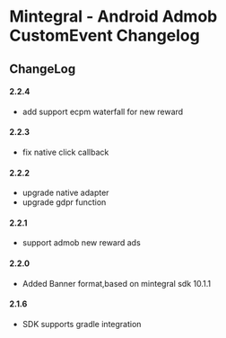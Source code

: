 # Mintegral - Android Admob CustomEvent Changelog

## ChangeLog

#### 2.2.4
- add support ecpm waterfall for new reward

#### 2.2.3
- fix native click callback

#### 2.2.2
- upgrade native adapter
- upgrade gdpr function

#### 2.2.1
- support admob new reward ads


#### 2.2.0
- Added Banner format,based on mintegral sdk 10.1.1


#### 2.1.6
- SDK supports gradle integration



